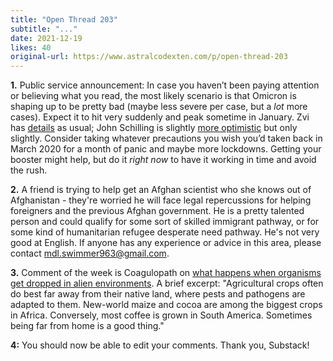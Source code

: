 ```yaml
---
title: "Open Thread 203"
subtitle: "..."
date: 2021-12-19
likes: 40
original-url: https://www.astralcodexten.com/p/open-thread-203
---
```

**1.** Public service announcement: In case you haven’t been paying attention or believing what you read, the most likely scenario is that Omicron is shaping up to be pretty bad (maybe less severe per case, but a _lot_ more cases). Expect it to hit very suddenly and peak sometime in January. Zvi has [details](https://www.lesswrong.com/posts/XrzPey4cwhPeHL6QF/omicron-post-7) as usual; John Schilling is slightly [more optimistic](http://slatestarcodex.com/blog_images/schilling_comment.png) but only slightly. Consider taking whatever precautions you wish you’d taken back in March 2020 for a month of panic and maybe more lockdowns. Getting your booster might help, but do it _right now_ to have it working in time and avoid the rush.

 **2.** A friend is trying to help get an Afghan scientist who she knows out of Afghanistan - they're worried he will face legal repercussions for helping foreigners and the previous Afghan government. He is a pretty talented person and could qualify for some sort of skilled immigrant pathway, or for some kind of humanitarian refugee desperate need pathway. He's not very good at English. If anyone has any experience or advice in this area, please contact mdl.swimmer963@gmail.com.

 **3.** Comment of the week is Coagulopath on [what happens when organisms get dropped in alien environments](https://astralcodexten.substack.com/p/ancient-plagues/comment/4014444). A brief excerpt: "Agricultural crops often do best far away from their native land, where pests and pathogens are adapted to them. New-world maize and cocoa are among the biggest crops in Africa. Conversely, most coffee is grown in South America. Sometimes being far from home is a good thing."

 **4:** You should now be able to edit your comments. Thank you, Substack!
